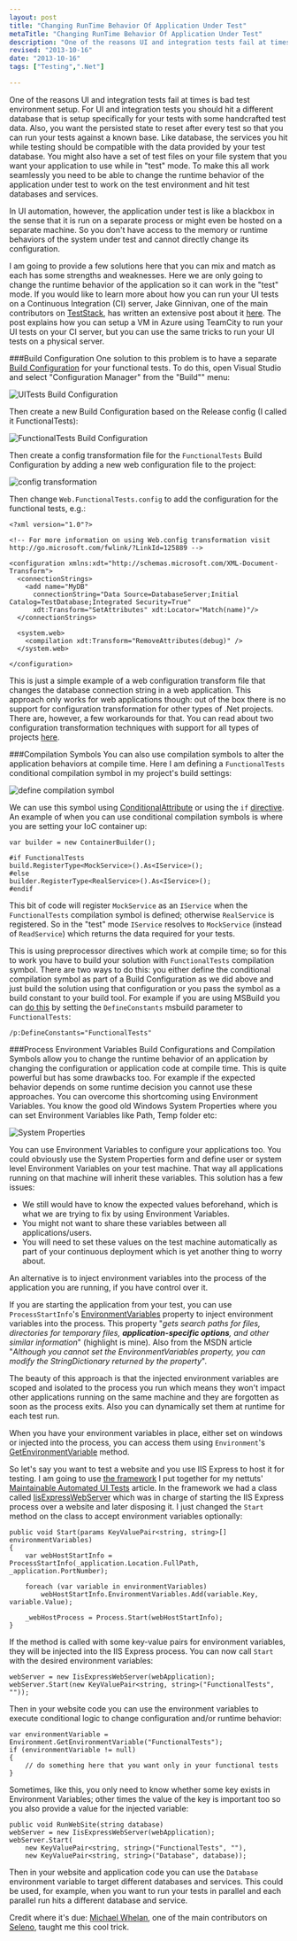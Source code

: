 ```yaml
--- 
layout: post
title: "Changing RunTime Behavior Of Application Under Test"
metaTitle: "Changing RunTime Behavior Of Application Under Test"
description: "One of the reasons UI and integration tests fail at times is bad test environment. In this article I explain a few ideas for setting up your test environment properly."
revised: "2013-10-16"
date: "2013-10-16"
tags: ["Testing",".Net"]

---
```


One of the reasons UI and integration tests fail at times is bad test environment setup. For UI and integration tests you should hit a different database that is setup specifically for your tests with some handcrafted test data. Also, you want the persisted state to reset after every test so that you can run your tests against a known base. Like database, the services you hit while testing should be compatible with the data provided by your test database. You might also have a set of test files on your file system that you want your application to use while in "test" mode. To make this all work seamlessly you need to be able to change the runtime behavior of the application under test to work on the test environment and hit test databases and services. 

In UI automation, however, the application under test is like a blackbox in the sense that it is run on a separate process or might even be hosted on a separate machine. So you don't have access to the memory or runtime behaviors of the system under test and cannot directly change its configuration.

I am going to provide a few solutions here that you can mix and match as each has some strengths and weaknesses. Here we are only going to change the runtime behavior of the application so it can work in the "test" mode. If you would like to learn more about how you can run your UI tests on a Continuous Integration (CI) server, Jake Ginnivan, one of the main contributors on [TestStack](http://teststack.net), has written an extensive post about it [here](http://jake.ginnivan.net/teamcity-ui-test-agent). The post explains how you can setup a VM in Azure using TeamCity to run your UI tests on your CI server, but you can use the same tricks to run your UI tests on a physical server.

###Build Configuration
One solution to this problem is to have a separate <a href="http://msdn.microsoft.com/en-us/library/kkz9kefa(v=vs.110).aspx">Build Configuration</a> for your functional tests. To do this, open Visual Studio and select "Configuration Manager" from the "Build"" menu:

![UITests Build Configuration](/get/BlogPictures/changing-runtime-behavior-for-tests/build-configuration.PNG)

Then create a new Build Configuration based on the Release config (I called it FunctionalTests):

![FunctionalTests Build Configuration](/get/BlogPictures/changing-runtime-behavior-for-tests/new-build-config.PNG)

Then create a config transformation file for the `FunctionalTests` Build Configuration by adding a new web configuration file to the project:

![config transformation](/get/BlogPictures/changing-runtime-behavior-for-tests/functionaltests-web-config.PNG)

Then change `Web.FunctionalTests.config` to add the configuration for the functional tests, e.g.:

	<?xml version="1.0"?>
	
	<!-- For more information on using Web.config transformation visit http://go.microsoft.com/fwlink/?LinkId=125889 -->
	
	<configuration xmlns:xdt="http://schemas.microsoft.com/XML-Document-Transform">
	  <connectionStrings>
	    <add name="MyDB"
	      connectionString="Data Source=DatabaseServer;Initial Catalog=TestDatabase;Integrated Security=True"
	      xdt:Transform="SetAttributes" xdt:Locator="Match(name)"/>
	  </connectionStrings>
	
	  <system.web>
	    <compilation xdt:Transform="RemoveAttributes(debug)" />
	  </system.web>
	
	</configuration>

This is just a simple example of a web configuration transform file that changes the database connection string in a web application. This approach only works for web applications though: out of the box there is no support for configuration transformation for other types of .Net projects. There are, however, a few workarounds for that. You can read about two configuration transformation techniques with support for all types of projects [here](/transform-app-config-and-web-config).

###Compilation Symbols
You can also use compilation symbols to alter the application behaviors at compile time. Here I am defining a `FunctionalTests` conditional compilation symbol in my project's build settings:

![define compilation symbol](/get/BlogPictures/changing-runtime-behavior-for-tests/define-compilation-symbol.PNG)

We can use this symbol using <a href="http://msdn.microsoft.com/en-us/library/system.diagnostics.conditionalattribute(v=vs.100).aspx">ConditionalAttribute</a> or using the `if` <a href="http://msdn.microsoft.com/en-us/library/vstudio/4y6tbswk(v=vs.110).aspx">directive</a>. An example of when you can use conditional compilation symbols is where you are setting your IoC container up:

	var builder = new ContainerBuilder();
	
	#if FunctionalTests
	build.RegisterType<MockService>().As<IService>();
	#else
	builder.RegisterType<RealService>().As<IService>();
	#endif

This bit of code will register `MockService` as an `IService` when the `FunctionalTests` compilation symbol is defined; otherwise `RealService` is registered. So in the "test" mode `IService` resolves to `MockService` (instead of `ReadService`) which returns the data required for your tests.

This is using preprocessor directives which work at compile time; so for this to work you have to build your solution with `FunctionalTests` compilation symbol. There are two ways to do this: you either define the conditional compilation symbol as part of a Build Configuration as we did above and just build the solution using that configuration or you pass the symbol as a build constant to your build tool. For example if you are using MSBuild you can [do this](http://stackoverflow.com/a/480207) by setting the `DefineConstants` msbuild parameter to `FunctionalTests`:

	/p:DefineConstants="FunctionalTests"

###Process Environment Variables
Build Configurations and Compilation Symbols allow you to change the runtime behavior of an application by changing the configuration or application code at compile time. This is quite powerful but has some drawbacks too. For example if the expected behavior depends on some runtime decision you cannot use these approaches. You can overcome this shortcoming using Environment Variables. You know the good old Windows System Properties where you can set Environment Variables like Path, Temp folder etc:

![System Properties](/get/BlogPictures/changing-runtime-behavior-for-tests/win-environment-variables.PNG)

You can use Environment Variables to configure your applications too. You could obviously use the System Properties form and define user or system level Environment Variables on your test machine. That way all applications running on that machine will inherit these variables. This solution has a few issues: 

 * We still would have to know the expected values beforehand, which is what we are trying to fix by using Environment Variables. 
 * You might not want to share these variables between all applications/users. 
 * You will need to set these values on the test machine automatically as part of your continuous deployment which is yet another thing to worry about.
 
An alternative is to inject environment variables into the process of the application you are running, if you have control over it. 

If you are starting the application from your test, you can use `ProcessStartInfo`'s [EnvironmentVariables](http://msdn.microsoft.com/en-us/library/system.diagnostics.processstartinfo.environmentvariables.aspx) property to inject environment variables into the process. This property "*gets search paths for files, directories for temporary files, **application-specific options**, and other similar information*" (highlight is mine). Also from the MSDN article "*Although you cannot set the EnvironmentVariables property, you can modify the StringDictionary returned by the property*".

The beauty of this approach is that the injected environment variables are scoped and isolated to the process you run which means they won't impact other applications running on the same machine and they are forgotten as soon as the process exits. Also you can dynamically set them at runtime for each test run.

When you have your environment variables in place, either set on windows or injected into the process, you can access them using `Environment`'s [GetEnvironmentVariable](http://msdn.microsoft.com/en-us/library/77zkk0b6.aspx) method.

So let's say you want to test a website and you use IIS Express to host it for testing. I am going to use [the framework](https://github.com/tutsplus/maintainable-automated-ui-tests/tree/master/src/MvcMusicStore.FunctionalTests/Framework) I put together for my nettuts' [Maintainable Automated UI Tests](http://net.tutsplus.com/tutorials/maintainable-automated-ui-tests/) article. In the framework we had a class called [IisExpressWebServer](https://github.com/tutsplus/maintainable-automated-ui-tests/blob/master/src/MvcMusicStore.FunctionalTests/Framework/IisExpressWebServer.cs) which was in charge of starting the IIS Express process over a website and later disposing it. I just changed the `Start` method on the class to accept environment variables optionally:
	
	public void Start(params KeyValuePair<string, string>[] environmentVariables)
	{
	    var webHostStartInfo = ProcessStartInfo(_application.Location.FullPath, _application.PortNumber);
	
	    foreach (var variable in environmentVariables)
	        webHostStartInfo.EnvironmentVariables.Add(variable.Key, variable.Value);
	
	    _webHostProcess = Process.Start(webHostStartInfo);
	}
	
If the method is called with some key-value pairs for environment variables, they will be injected into the IIS Express process. You can now call `Start` with the desired environment variables:

	webServer = new IisExpressWebServer(webApplication);
	webServer.Start(new KeyValuePair<string, string>("FunctionalTests", ""));

Then in your website code you can use the environment variables to execute conditional logic to change configuration and/or runtime behavior:

	var environmentVariable = Environment.GetEnvironmentVariable("FunctionalTests");
	if (environmentVariable != null)
	{
		// do something here that you want only in your functional tests
	}	

Sometimes, like this, you only need to know whether some key exists in Environment Variables; other times the value of the key is important too so you also provide a value for the injected variable:

	public void RunWebSite(string database)
	webServer = new IisExpressWebServer(webApplication);
	webServer.Start(
		new KeyValuePair<string, string>("FunctionalTests", ""), 
		new KeyValuePair<string, string>("Database", database));

Then in your website and application code you can use the `Database` environment variable to target different databases and services. This could be used, for example, when you want to run your tests in parallel and each parallel run hits a different database and service.

Credit where it's due: [Michael Whelan](http://michael-whelan.net/), one of the main contributors on [Seleno](https://github.com/TestStack/TestStack.Seleno), taught me this cool trick.